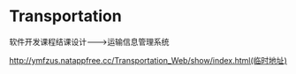 # Transportation
软件开发课程结课设计--->运输信息管理系统

http://ymfzus.natappfree.cc/Transportation_Web/show/index.html(临时地址)
